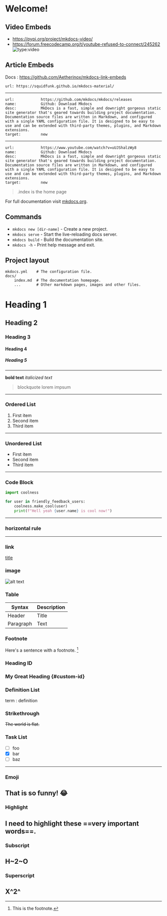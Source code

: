 # Welcome!

## Video Embeds
* https://pypi.org/project/mkdocs-video/
* https://forum.freecodecamp.org/t/youtube-refused-to-connect/245262
![type:video](https://www.youtube.com/embed/uUJShalzWy8)

## Article Embeds
Docs : https://github.com/Aetherinox/mkdocs-link-embeds

```embed
url: https://squidfunk.github.io/mkdocs-material/
```
---

```embed
url:            https://github.com/mkdocs/mkdocs/releases
name:           Github: Download Mkdocs
desc:           MkDocs is a fast, simple and downright gorgeous static site generator that's geared towards building project documentation. Documentation source files are written in Markdown, and configured with a single YAML configuration file. It is designed to be easy to use and can be extended with third-party themes, plugins, and Markdown extensions.
target:         new
```
---

```embed
url:            https://www.youtube.com/watch?v=uUJShalzWy8
name:           Github: Download Mkdocs
desc:           MkDocs is a fast, simple and downright gorgeous static site generator that's geared towards building project documentation. Documentation source files are written in Markdown, and configured with a single YAML configuration file. It is designed to be easy to use and can be extended with third-party themes, plugins, and Markdown extensions.
target:         new
```

> .index is the home page

For full documentation visit [mkdocs.org](https://www.mkdocs.org).

## Commands

* `mkdocs new [dir-name]` - Create a new project.
* `mkdocs serve` - Start the live-reloading docs server.
* `mkdocs build` - Build the documentation site.
* `mkdocs -h` - Print help message and exit.

## Project layout

    mkdocs.yml    # The configuration file.
    docs/
        index.md  # The documentation homepage.
        ...       # Other markdown pages, images and other files.

# Heading 1
## Heading 2
### Heading 3
#### Heading 4
##### Heading 5
---

**bold text**
*italicized text*
> blockquote lorem impsum
---

### Ordered List 
1. First item
2. Second item
3. Third item
---

### Unordered List
- First item
- Second item
- Third item
---

### Code Block
```python
import coolness

for user in friendly_feedback_users:
    coolness.make_cool(user)
    print(f"Hell yeah {user.name} is cool now!")
```

---

### horizontal rule
---

### link
[title](https://www.example.com)

### image
![alt text](img/favicon.ico)

### Table

| Syntax | Description |
| ----------- | ----------- |
| Header | Title |
| Paragraph | Text |

### Footnote
Here's a sentence with a footnote. [^1]

[^1]: This is the footnote.

### Heading ID
### My Great Heading {#custom-id}

### Definition List
term
: definition

### Strikethrough
~~The world is flat.~~

### Task List
* [ ] foo
* [x] bar
* [ ] baz
---

### Emoji
That is so funny! :joy:
---

### Highlight
I need to highlight these ==very important words==.
---

### Subscript
H~2~O
---

### Superscript
X^2^
---